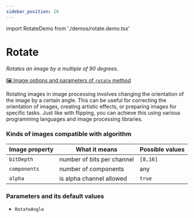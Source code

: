 ```yaml
---
sidebar_position: 20
---
```


import RotateDemo from './demos/rotate.demo.tsx'

# Rotate

_Rotates an image by a multiple of 90 degrees._

[🖼️ Image options and parameters of `rotate` method](https://api.image-js.org/classes/index.Image.html#rotate)

Rotating images in image processing involves changing the orientation of the image by a certain angle. This can be useful for correcting the orientation of images, creating artistic effects, or preparing images for specific tasks. Just like with flipping, you can achieve this using various programming languages and image processing libraries.

<RotateDemo />

### Kinds of images compatible with algorithm

| Image property | What it means              | Possible values |
| -------------- | -------------------------- | --------------- |
| `bitDepth`     | number of bits per channel | `[8,16]`        |
| `components`   | number of components       | any             |
| `alpha`        | is alpha channel allowed   | `true`          |

### Parameters and its default values

- `RotateAngle`
